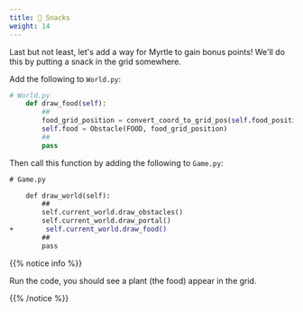 ```yaml
---
title: 🥬 Snacks
weight: 14
---
```


Last but not least, let's add a way for Myrtle to gain bonus points!
We'll do this by putting a snack in the grid somewhere.

Add the following to `World.py`:

```python
# World.py
    def draw_food(self):
        ##
        food_grid_position = convert_coord_to_grid_pos(self.food_position)
        self.food = Obstacle(FOOD, food_grid_position)
        ##
        pass
```

Then call this function by adding the following to `Game.py`:

```diff
# Game.py

    def draw_world(self):
        ##
        self.current_world.draw_obstacles()
        self.current_world.draw_portal()
+        self.current_world.draw_food()
        ##
        pass
```

{{% notice info %}}

Run the code, you should see a plant (the food) appear in the grid.

{{% /notice %}}
